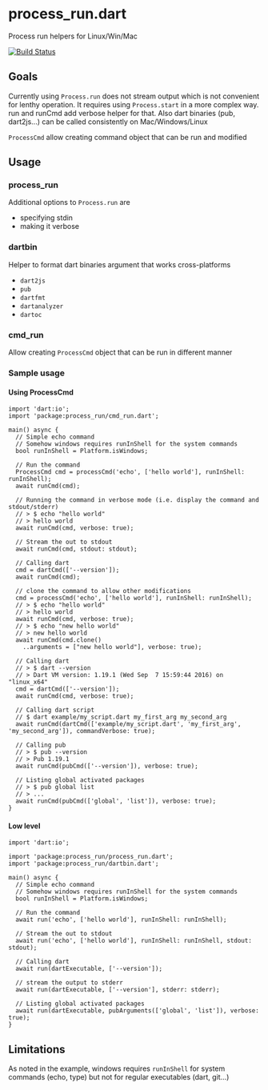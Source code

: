 # process_run.dart

Process run helpers for Linux/Win/Mac

[![Build Status](https://travis-ci.org/tekartik/process_run.dart.svg?branch=master)](https://travis-ci.org/tekartik/process_run.dart)

## Goals

Currently using `Process.run` does not stream output which is not convenient for lenthy
operation. It requires using `Process.start` in a more complex way.
run and runCmd add verbose helper for that. Also dart binaries (pub, dart2js...) can be called consistently on
Mac/Windows/Linux

`ProcessCmd` allow creating command object that can be run and modified

## Usage

### process_run

Additional options to `Process.run` are
* specifying stdin
* making it verbose

### dartbin

Helper to format dart binaries argument that works cross-platforms
* `dart2js`
* `pub`
* `dartfmt`
* `dartanalyzer`
* `dartoc`

### cmd_run

Allow creating `ProcessCmd` object that can be run in different manner

### Sample usage

#### Using ProcessCmd

````
import 'dart:io';
import 'package:process_run/cmd_run.dart';

main() async {
  // Simple echo command
  // Somehow windows requires runInShell for the system commands
  bool runInShell = Platform.isWindows;

  // Run the command
  ProcessCmd cmd = processCmd('echo', ['hello world'], runInShell: runInShell);
  await runCmd(cmd);

  // Running the command in verbose mode (i.e. display the command and stdout/stderr)
  // > $ echo "hello world"
  // > hello world
  await runCmd(cmd, verbose: true);

  // Stream the out to stdout
  await runCmd(cmd, stdout: stdout);

  // Calling dart
  cmd = dartCmd(['--version']);
  await runCmd(cmd);

  // clone the command to allow other modifications
  cmd = processCmd('echo', ['hello world'], runInShell: runInShell);
  // > $ echo "hello world"
  // > hello world
  await runCmd(cmd, verbose: true);
  // > $ echo "new hello world"
  // > new hello world
  await runCmd(cmd.clone()
    ..arguments = ["new hello world"], verbose: true);

  // Calling dart
  // > $ dart --version
  // > Dart VM version: 1.19.1 (Wed Sep  7 15:59:44 2016) on "linux_x64"
  cmd = dartCmd(['--version']);
  await runCmd(cmd, verbose: true);

  // Calling dart script
  // $ dart example/my_script.dart my_first_arg my_second_arg
  await runCmd(dartCmd(['example/my_script.dart', 'my_first_arg', 'my_second_arg']), commandVerbose: true);

  // Calling pub
  // > $ pub --version
  // > Pub 1.19.1
  await runCmd(pubCmd(['--version']), verbose: true);

  // Listing global activated packages
  // > $ pub global list
  // > ...
  await runCmd(pubCmd(['global', 'list']), verbose: true);
}
````

#### Low level

````
import 'dart:io';

import 'package:process_run/process_run.dart';
import 'package:process_run/dartbin.dart';

main() async {
  // Simple echo command
  // Somehow windows requires runInShell for the system commands
  bool runInShell = Platform.isWindows;

  // Run the command
  await run('echo', ['hello world'], runInShell: runInShell);

  // Stream the out to stdout
  await run('echo', ['hello world'], runInShell: runInShell, stdout: stdout);

  // Calling dart
  await run(dartExecutable, ['--version']);

  // stream the output to stderr
  await run(dartExecutable, ['--version'], stderr: stderr);

  // Listing global activated packages
  await run(dartExecutable, pubArguments(['global', 'list']), verbose: true);
}
````

## Limitations

As noted in the example, windows requires `runInShell` for system commands (echo, type)
but not for regular executables (dart, git...)
